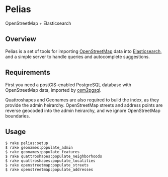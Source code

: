 # Pelias

OpenStreetMap + Elasticsearch 

## Overview

Pelias is a set of tools for importing [OpenStreetMap](http://www.openstreetmap.org/) data into [Elasticsearch](http://www.elasticsearch.org/), and a simple server to handle queries and autocomplete suggestions.

## Requirements

First you need a postGIS-enabled PostgreSQL database with OpenStreetMap data, imported by [osm2pgsql](http://wiki.openstreetmap.org/wiki/Osm2pgsql).

Quattroshapes and Geonames are also required to build the index, as they provide the admin heirarchy. OpenStreetMap streets and address points are reverse geocoded into the admin heirarchy, and we ignore OpenStreetMap boundaries.

## Usage

    $ rake pelias:setup
    $ rake geonames:populate_admin
    $ rake geonames:populate_features
    $ rake quattroshapes:populate_neighborhoods
    $ rake quattroshapes:populate_localities
    $ rake openstreetmap:populate_streets
    $ rake openstreetmap:populate_addresses
